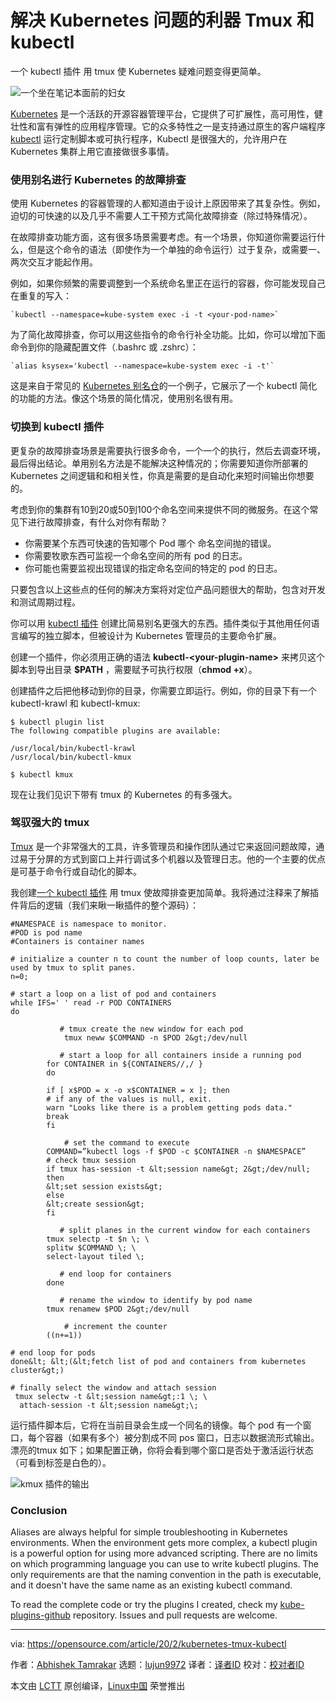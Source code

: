 [#]: collector: (lujun9972)
[#]: translator: ( guevaraya)
[#]: reviewer: ( )
[#]: publisher: ( )
[#]: url: ( )
[#]: subject: (Troubleshoot Kubernetes with the power of tmux and kubectl)
[#]: via: (https://opensource.com/article/20/2/kubernetes-tmux-kubectl)
[#]: author: (Abhishek Tamrakar https://opensource.com/users/tamrakar)

解决 Kubernetes 问题的利器 Tmux 和 kubectl
======
一个 kubectl 插件 用 tmux 使 Kubernetes 疑难问题变得更简单。

![一个坐在笔记本面前的妇女][1]

[Kubernetes][2] 是一个活跃的开源容器管理平台，它提供了可扩展性，高可用性，健壮性和富有弹性的应用程序管理。它的众多特性之一是支持通过原生的客户端程序  [kubectl][3] 运行定制脚本或可执行程序，Kubectl 是很强大的，允许用户在 Kubernetes 集群上用它直接做很多事情。

### 使用别名进行 Kubernetes 的故障排查

使用 Kubernetes 的容器管理的人都知道由于设计上原因带来了其复杂性。例如，迫切的可快速的以及几乎不需要人工干预方式简化故障排查（除过特殊情况）。

在故障排查功能方面，这有很多场景需要考虑。有一个场景，你知道你需要运行什么，但是这个命令的语法（即使作为一个单独的命令运行）过于复杂，或需要一、两次交互才能起作用。

例如，如果你频繁的需要调整到一个系统命名里正在运行的容器，你可能发现自己在重复的写入：

```
`kubectl --namespace=kube-system exec -i -t <your-pod-name>`
```
为了简化故障排查，你可以用这些指令的命令行补全功能。比如，你可以增加下面命令到你的隐藏配置文件（.bashrc 或 .zshrc）：

```
`alias ksysex='kubectl --namespace=kube-system exec -i -t'`
```

这是来自于常见的 [Kubernetes 别名仓][4]的一个例子，它展示了一个 kubectl 简化的功能的方法。像这个场景的简化情况，使用别名很有用。

### 切换到 kubectl 插件

更复杂的故障排查场景是需要执行很多命令，一个一个的执行，然后去调查环境，最后得出结论。单用别名方法是不能解决这种情况的；你需要知道你所部署的Kubernetes 之间逻辑和和相关性，你真是需要的是自动化来短时间输出你想要的。

考虑到你的集群有10到20或50到100个命名空间来提供不同的微服务。在这个常见下进行故障排查，有什么对你有帮助？

  * 你需要某个东西可快速的告知哪个 Pod 哪个 命名空间抛的错误。
  * 你需要牧歌东西可监视一个命名空间的所有 pod 的日志。
  * 你可能也需要监视出现错误的指定命名空间的特定的 pod 的日志。


只要包含以上这些点的任何的解决方案将对定位产品问题很大的帮助，包含对开发和测试周期过程。

你可以用 [kubectl 插件][5] 创建比简易别名更强大的东西。插件类似于其他用任何语言编写的独立脚本，但被设计为 Kubernetes 管理员的主要命令扩展。

创建一个插件，你必须用正确的语法 **kubectl-&lt;your-plugin-name&gt;** 来拷贝这个脚本到导出目录 **$PATH** ，需要赋予可执行权限（**chmod +x**）。

创建插件之后把他移动到你的目录，你需要立即运行。例如，你的目录下有一个 kubectl-krawl 和 kubectl-kmux:


```
$ kubectl plugin list
The following compatible plugins are available:

/usr/local/bin/kubectl-krawl
/usr/local/bin/kubectl-kmux

$ kubectl kmux
```
现在让我们见识下带有 tmux 的 Kubernetes 的有多强大。

### 驾驭强大的 tmux

[Tmux][6] 是一个非常强大的工具，许多管理员和操作团队通过它来返回问题故障，通过易于分屏的方式到窗口上并行调试多个机器以及管理日志。他的一个主要的优点是可基于命令行或自动化的脚本。

我创建[一个 kubectl 插件][7] 用 tmux 使故障排查更加简单。我将通过注释来了解插件背后的逻辑（我们来瞅一瞅插件的整个源码）：

```
#NAMESPACE is namespace to monitor.
#POD is pod name
#Containers is container names

# initialize a counter n to count the number of loop counts, later be used by tmux to split panes.
n=0;

# start a loop on a list of pod and containers
while IFS=' ' read -r POD CONTAINERS
do

           # tmux create the new window for each pod
            tmux neww $COMMAND -n $POD 2&gt;/dev/null

           # start a loop for all containers inside a running pod
        for CONTAINER in ${CONTAINERS//,/ }
        do

        if [ x$POD = x -o x$CONTAINER = x ]; then
        # if any of the values is null, exit.
        warn "Looks like there is a problem getting pods data."
        break
        fi
           
            # set the command to execute
        COMMAND=”kubectl logs -f $POD -c $CONTAINER -n $NAMESPACE”
        # check tmux session
        if tmux has-session -t &lt;session name&gt; 2&gt;/dev/null;
        then
        &lt;set session exists&gt;
        else
        &lt;create session&gt;
        fi

           # split planes in the current window for each containers
        tmux selectp -t $n \; \
        splitw $COMMAND \; \
        select-layout tiled \;

           # end loop for containers
        done

           # rename the window to identify by pod name
        tmux renamew $POD 2&gt;/dev/null
       
            # increment the counter
        ((n+=1))

# end loop for pods
done&lt; &lt;(&lt;fetch list of pod and containers from kubernetes cluster&gt;)

# finally select the window and attach session
 tmux selectw -t &lt;session name&gt;:1 \; \
  attach-session -t &lt;session name&gt;\;
```

运行插件脚本后，它将在当前目录会生成一个同名的镜像。每个 pod 有一个窗口，每个容器（如果有多个）被分割成不同 pos 窗口，日志以数据流形式输出。 漂亮的tmux 如下；如果配置正确，你将会看到哪个窗口是否处于激活运行状态（可看到标签是白色的）。

![kmux 插件的输出][8]

### Conclusion

Aliases are always helpful for simple troubleshooting in Kubernetes environments. When the environment gets more complex, a kubectl plugin is a powerful option for using more advanced scripting. There are no limits on which programming language you can use to write kubectl plugins. The only requirements are that the naming convention in the path is executable, and it doesn't have the same name as an existing kubectl command.

To read the complete code or try the plugins I created, check my [kube-plugins-github][7] repository. Issues and pull requests are welcome.

--------------------------------------------------------------------------------

via: https://opensource.com/article/20/2/kubernetes-tmux-kubectl

作者：[Abhishek Tamrakar][a]
选题：[lujun9972][b]
译者：[译者ID](https://github.com/译者ID)
校对：[校对者ID](https://github.com/校对者ID)

本文由 [LCTT](https://github.com/LCTT/TranslateProject) 原创编译，[Linux中国](https://linux.cn/) 荣誉推出

[a]: https://opensource.com/users/tamrakar
[b]: https://github.com/lujun9972
[1]: https://opensource.com/sites/default/files/styles/image-full-size/public/lead-images/OSDC_women_computing_4.png?itok=VGZO8CxT (一个坐在笔记本面前的妇女)
[2]: https://opensource.com/resources/what-is-kubernetes
[3]: https://kubernetes.io/docs/reference/kubectl/overview/
[4]: https://github.com/ahmetb/kubectl-aliases/blob/master/.kubectl_aliases
[5]: https://kubernetes.io/docs/tasks/extend-kubectl/kubectl-plugins/
[6]: https://opensource.com/article/19/6/tmux-terminal-joy
[7]: https://github.com/abhiTamrakar/kube-plugins
[8]: https://opensource.com/sites/default/files/uploads/kmux-output.png (Output of kmux plugin)
